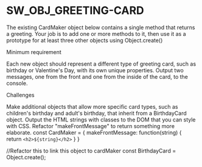 # SW_OBJ_GREETING-CARD
The existing CardMaker object below contains a single method that returns a greeting. Your job is to add one or more methods to it, then use it as a prototype for at least three other objects using Object.create()

Minimum requirement

Each new object should represent a different type of greeting card, such as birthday or Valentine's Day, with its own unique properties. Output two messages, one from the front and one from the inside of the card, to the console.

Challenges

Make additional objects that allow more specific card types, such as children's birthday and adult's birthday, that inherit from a BirthdayCard object.
Output the HTML strings with classes to the DOM that you can style with CSS.
Refactor "makeFrontMessage" to return something more elaborate.
const CardMaker = {
  makeFrontMessage: function(string) {
    return `<h2>${string}</h2>`
  }
}

//Refactor this to link this object to cardMaker
const BirthdayCard = Object.create();
